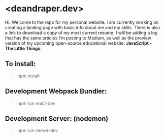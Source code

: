 # <deandraper.dev>
Hi. Welcome to the repo for my personal website. I am currently working on creating a landing page with basic info about me and my skills. There is also a link to download a copy of my most current resume.
I will be adding a log that has the same articles I'm posting to Medium, as well as the preview version of my upcoming open-source educational website:
**JavaScript - The Little Things**

## To install:
> npm install

## Development Webpack Bundler:
>  npm run react-dev

## Development Server: (nodemon)
> npm run server-dev

